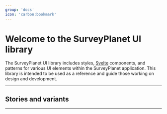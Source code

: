 ```yaml
---
group: 'docs'
icon: 'carbon:bookmark'
---
```


# Welcome to the SurveyPlanet UI library

The SurveyPlanet UI library includes styles, [Svelte](https://svelte.dev/) components, and patterns for various UI elements within the SurveyPlanet application. This library is intended to be used as a reference and guide those working on design and development.

---

## Stories and variants

<!-- Here are the list of stories and variants:

-   [Alert](/Alert.story.svelte)
-   [Avatar](/Avatar.story.svelte)
-   [Badge](/Badge.story.svelte)
-   [Breadcrumb](/Breadcrumb.story.svelte)
-   [Button](/Button.story.svelte)
-   [Checkbox](/Checkbox.story.svelte)
-   [Icon](/Icon.story.svelte)
-   [Radio](/Radio.story.svelte)
-   [TextInput](/TextInput.story.svelte)
-   [Toggle](/Toggle.story.svelte) -->

---
